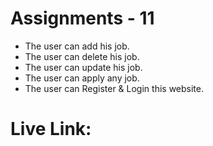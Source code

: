 # Assignments - 11

* The user can add his job.
* The user can delete his job.
* The user can update his job.
* The user can apply any job.
* The user can Register & Login this website.

# Live Link: